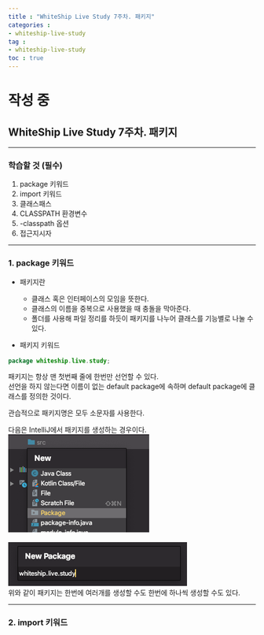 ```yaml
---
title : "WhiteShip Live Study 7주차. 패키지"
categories :
- whiteship-live-study
tag :
- whiteship-live-study
toc : true
---
```


# 작성 중
## WhiteShip Live Study 7주차. 패키지

---

### 학습할 것 (필수)
1. package 키워드
2. import 키워드
3. 클래스패스
4. CLASSPATH 환경변수
5. -classpath 옵션
6. 접근지시자

---

### 1. package 키워드
- 패키지란 
  - 클래스 혹은 인터페이스의 모임을 뜻한다.
  - 클래스의 이름을 중복으로 사용했을 때 충돌을 막아준다.
  - 폴더를 사용해 파일 정리를 하듯이 패키지를 나누어 클래스를 기능별로 나눌 수 있다.

  
- 패키지 키워드
```java
package whiteship.live.study;
```

패키지는 항상 맨 첫번째 줄에 한번만 선언할 수 있다.  
선언을 하지 않는다면 이름이 없는 default package에 속하며 default package에 클래스를 정의한 것이다.  

관습적으로 패키지명은 모두 소문자를 사용한다.  

다음은 IntelliJ에서 패키지를 생성하는 경우이다.  
![error](/assets/images/whiteship-live-study/2020-12-27/package1.png)  
<br>
![error](/assets/images/whiteship-live-study/2020-12-27/package2.png)  
위와 같이 패키지는 한번에 여러개를 생성할 수도 한번에 하나씩 생성할 수도 있다.  

---

### 2. import 키워드

